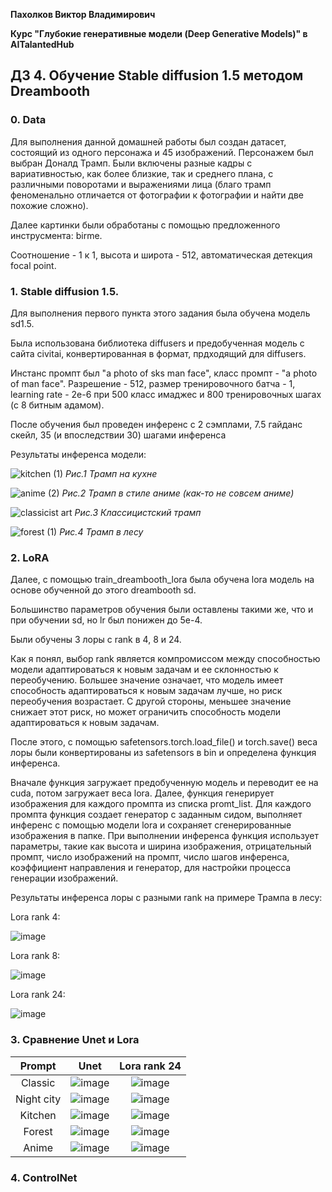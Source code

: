 **Пахолков Виктор Владимирович**

**Курс "Глубокие генеративные модели (Deep Generative Models)" в AITalantedHub**


## ДЗ 4. Обучение Stable diffusion 1.5 методом Dreambooth

### 0. Data

Для выполнения данной домашней работы был создан датасет, состоящий из одного персонажа и 45 изображений.
Персонажем был выбран Доналд Трамп.
Были включены разные кадры с вариативностью, как более близкие, так и среднего плана, с различными поворотами и выражениями лица (благо трамп феноменально отличается от фотографии к фотографии и найти две похожие сложно).

Далее картинки были обработаны с помощью предложенного инструсмента: birme.

Cоотношение - 1 к 1, высота и широта - 512, автоматическая детекция focal point.

### 1. Stable diffusion 1.5.

Для выполнения первого пункта этого задания была обучена модель sd1.5.

Была использована библиотека diffusers и предобученная модель с сайта civitai, конвертированная в формат, прдходящий для diffusers.

Инстанс промпт был "a photo of sks man face", класс промпт - "a photo of man face".
Разрешение - 512, размер тренировочного батча - 1, learning rate - 2e-6 при 500 класс имаджес и 800 тренировочных шагах (с 8 битным адамом).

После обучения был проведен инференс с 2 сэмплами, 7.5 гайданс скейл, 35 (и впоследствии 30) шагами инференса

Результаты инференса модели:

![kitchen (1)](https://github.com/victorpakholkov/deep_generative_models_itmo_course/assets/56613496/582c769b-5220-4f7a-b304-aa619220cc95)
*Рис.1 Трамп на кухне*

![anime (2)](https://github.com/victorpakholkov/deep_generative_models_itmo_course/assets/56613496/b1651fc5-1c91-4300-8279-52cf91d9209a)
*Рис.2 Трамп в стиле аниме (как-то не совсем аниме)*

![classicist art](https://github.com/victorpakholkov/deep_generative_models_itmo_course/assets/56613496/1723b553-b340-4fce-abeb-8c4bab523dc5)
*Рис.3 Классицистский трамп*

![forest (1)](https://github.com/victorpakholkov/deep_generative_models_itmo_course/assets/56613496/f0e7fded-1e5d-4a43-9483-edbbb5f7002d)
*Рис.4 Трамп в лесу*



### 2. LoRA

Далее, с помощью train_dreambooth_lora была обучена lora модель на основе обученной до этого dreambooth sd. 

Большинство параметров обучения были оставлены такими же, что и при обучении sd, но lr был понижен до 5e-4.

Были обучены 3 лоры с rank в 4, 8 и 24.

Как я понял, выбор rank является компромиссом между способностью модели адаптироваться к новым задачам и ее склонностью к переобучению. 
Большее значение означает, что модель имеет способность адаптироваться к новым задачам лучше, но риск переобучения возрастает. 
С другой стороны, меньшее значение снижает этот риск, но может ограничить способность модели адаптироваться к новым задачам.

После этого, с помощью safetensors.torch.load_file() и torch.save() веса лоры были конвертированы из safetensors в bin и определена функция инференса.

Вначале функция загружает предобученную модель и переводит ее на cuda, потом загружает веса lora.
Далее, функция генерирует изображения для каждого промпта из списка promt_list. Для каждого промпта функция создает генератор с заданным сидом, выполняет инференс с помощью модели lora и сохраняет сгенерированные изображения в папке.
При выполнении инференса функция использует параметры, такие как высота и ширина изображения, отрицательный промпт, число изображений на промпт, число шагов инференса, коэффициент направления и генератор, для настройки процесса генерации изображений.

Результаты инференса лоры с разными rank на примере Трампа в лесу:


Lora rank 4:

![image](https://github.com/victorpakholkov/deep_generative_models_itmo_course/assets/56613496/f48cd7d3-d4f0-41d5-bf59-0812e0bc82de)

Lora rank 8:

![image](https://github.com/victorpakholkov/deep_generative_models_itmo_course/assets/56613496/6f10e838-a1c2-47b7-bbd5-53e81cdb4a3a)

Lora rank 24:

![image](https://github.com/victorpakholkov/deep_generative_models_itmo_course/assets/56613496/2437f324-a1d8-4f4d-8639-da680c13bb29)


### 3. Сравнение Unet и Lora


Prompt             |  Unet          | Lora rank 24 | 
:-------------------------:|:-------------------------:|:-------------------------:
Classic  |  ![image](https://github.com/victorpakholkov/deep_generative_models_itmo_course/assets/56613496/067997c6-ec7e-4c9f-a170-edbf911fb5b2) | ![image](https://github.com/victorpakholkov/deep_generative_models_itmo_course/assets/56613496/09a7c97a-e2d5-40b5-98f4-561040bacb3c)
Night city | ![image](https://github.com/victorpakholkov/deep_generative_models_itmo_course/assets/56613496/db274ca0-c6a6-4df2-905f-7ea8b99be796) | ![image](https://github.com/victorpakholkov/deep_generative_models_itmo_course/assets/56613496/eba77f87-d8a8-43e0-80e9-dad5829ce535)
Kitchen | ![image](https://github.com/victorpakholkov/deep_generative_models_itmo_course/assets/56613496/2763e6d0-58a5-48a9-bdfe-3c692f54e7da) | ![image](https://github.com/victorpakholkov/deep_generative_models_itmo_course/assets/56613496/c8e7dd15-0b2e-4df3-a197-400b1eff4003)
Forest | ![image](https://github.com/victorpakholkov/deep_generative_models_itmo_course/assets/56613496/3a19f955-e1fd-4edd-b7ea-3f9801ee05d7) | ![image](https://github.com/victorpakholkov/deep_generative_models_itmo_course/assets/56613496/bf8e7488-0f09-42e1-b3c5-05d61afd8253)
Anime | ![image](https://github.com/victorpakholkov/deep_generative_models_itmo_course/assets/56613496/169a2eb3-aebb-42d8-97d7-300721503d24) | ![image](https://github.com/victorpakholkov/deep_generative_models_itmo_course/assets/56613496/c06001b3-ad49-4d52-a030-7dbd7d78c5e2)


### 4. ControlNet

